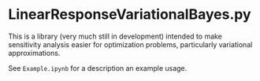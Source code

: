# LinearResponseVariationalBayes.py

This is a library (very much still in development) intended to make
sensitivity analysis easier for optimization problems, particularly
variational approximations.

See ```Example.ipynb``` for a description an example usage.
